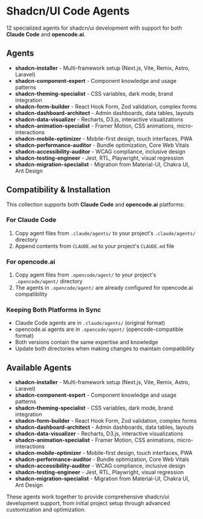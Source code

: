 # Shadcn/UI Code Agents

12 specialized agents for shadcn/ui development with support for both **Claude Code** and **opencode.ai**.

## Agents

- **shadcn-installer** - Multi-framework setup (Next.js, Vite, Remix, Astro, Laravel)
- **shadcn-component-expert** - Component knowledge and usage patterns
- **shadcn-theming-specialist** - CSS variables, dark mode, brand integration
- **shadcn-form-builder** - React Hook Form, Zod validation, complex forms
- **shadcn-dashboard-architect** - Admin dashboards, data tables, layouts
- **shadcn-data-visualizer** - Recharts, D3.js, interactive visualizations
- **shadcn-animation-specialist** - Framer Motion, CSS animations, micro-interactions
- **shadcn-mobile-optimizer** - Mobile-first design, touch interfaces, PWA
- **shadcn-performance-auditor** - Bundle optimization, Core Web Vitals
- **shadcn-accessibility-auditor** - WCAG compliance, inclusive design
- **shadcn-testing-engineer** - Jest, RTL, Playwright, visual regression
- **shadcn-migration-specialist** - Migration from Material-UI, Chakra UI, Ant Design

## Compatibility & Installation

This collection supports both **Claude Code** and **opencode.ai** platforms:

### For Claude Code
1. Copy agent files from `.claude/agents/` to your project's `.claude/agents/` directory
2. Append contents from `CLAUDE.md` to your project's `CLAUDE.md` file

### For opencode.ai
1. Copy agent files from `.opencode/agent/` to your project's `.opencode/agent/` directory
2. The agents in `.opencode/agent/` are already configured for opencode.ai compatibility

### Keeping Both Platforms in Sync
- Claude Code agents are in `.claude/agents/` (original format)
- opencode.ai agents are in `.opencode/agent/` (opencode-compatible format)
- Both versions contain the same expertise and knowledge
- Update both directories when making changes to maintain compatibility

## Available Agents

- **shadcn-installer** - Multi-framework setup (Next.js, Vite, Remix, Astro, Laravel)
- **shadcn-component-expert** - Component knowledge and usage patterns
- **shadcn-theming-specialist** - CSS variables, dark mode, brand integration
- **shadcn-form-builder** - React Hook Form, Zod validation, complex forms
- **shadcn-dashboard-architect** - Admin dashboards, data tables, layouts
- **shadcn-data-visualizer** - Recharts, D3.js, interactive visualizations
- **shadcn-animation-specialist** - Framer Motion, CSS animations, micro-interactions
- **shadcn-mobile-optimizer** - Mobile-first design, touch interfaces, PWA
- **shadcn-performance-auditor** - Bundle optimization, Core Web Vitals
- **shadcn-accessibility-auditor** - WCAG compliance, inclusive design
- **shadcn-testing-engineer** - Jest, RTL, Playwright, visual regression
- **shadcn-migration-specialist** - Migration from Material-UI, Chakra UI, Ant Design

These agents work together to provide comprehensive shadcn/ui development support, from initial project setup through advanced customization and optimization.